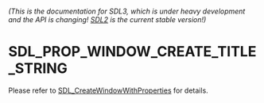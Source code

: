 ###### (This is the documentation for SDL3, which is under heavy development and the API is changing! [SDL2](https://wiki.libsdl.org/SDL2/) is the current stable version!)
# SDL_PROP_WINDOW_CREATE_TITLE_STRING

Please refer to [SDL_CreateWindowWithProperties](SDL_CreateWindowWithProperties) for details.

